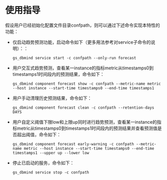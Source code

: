 # 使用指导

假设用户已经初始化配置文件目录confpath，则可以通过下述命令实现本特性的功能：

-   仅启动趋势预测功能，启动命令如下（更多用法参考对service子命令的说明）：：

    ```
    gs_dbmind service start -c confpath --only-run forecast
    ```

-   用户交互式趋势预测，查看某一instance的指标metric从timestamps0到timestamps1时间段内的预测结果，命令如下：

    ```
    gs_dbmind component forecast show -c confpath --metric-name metric --host instance --start-time timestamps0 --end-time timestamps1
    ```

-   用户手动清理历史预测结果，命令如下：

    ```
    gs_dbmind component forecast clean -c confpath --retention-days DAYS
    ```

-   用户自定义阈值下限low和上限up同时进行趋势预测，查看某一instance的指标metric从timestamps0到timestamps1时间段内的预测结果并查看预测值是否超出阈值，命令如下：

    ```
    gs_dbmind component forecast early-warning -c confpath --metric-name metric --host instance --start-time timestamps0 --end-time timestamps1 --upper up --lower low
    ```

-   停止已启动的服务，命令如下：

    ```
    gs_dbmind service stop -c confpath
    ```


